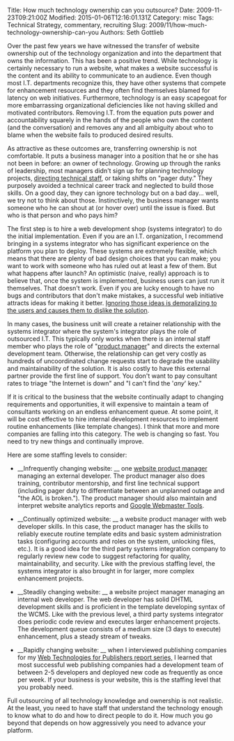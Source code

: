 Title: How much technology ownership can you outsource?
Date: 2009-11-23T09:21:00Z
Modified: 2015-01-06T12:16:01.131Z
Category: misc
Tags: Technical Strategy, commentary, recruiting
Slug: 2009/11/how-much-technology-ownership-can-you
Authors: Seth Gottlieb

Over the past few years we have witnessed the transfer of website ownership out of the technology organization and into the department that owns the information.  This has been a positive trend.  While technology is certainly necessary to run a website, what makes a website successful is the content and its ability to communicate to an audience.  Even though most I.T. departments recognize this, they have other systems that compete for enhancement resources and they often find themselves blamed for latency on web initiatives.  Furthermore, technology is an easy scapegoat for more embarrassing organizational deficiencies like not having skilled and motivated contributors.  Removing I.T. from the equation puts power and accountability squarely in the hands of the people who own the content (and the conversation) and removes any and all ambiguity about who to blame when the website fails to produced desired results.  
  
As attractive as these outcomes are, transferring ownership is not comfortable.  It puts a business manager into a position that he or she has not been in before: an owner of technology.  Growing up through the ranks of leadership, most managers didn't sign up for planning technology projects,  [directing technical staff](http://www.contenthere.net/2009/03/communicating-across-the-techno-gap.html), or taking shifts on "pager duty."  They purposely avoided a technical career track and neglected to build those skills.  On a good day, they can ignore technology but on a bad day... well, we try not to think about those.  Instinctively, the business manager wants someone who he can shout at (or hover over) until the issue is fixed.  But who is that person and who pays him?  
  
The first step is to hire a web development shop (systems integrator) to do the initial implementation.  Even if you are an I.T. organization, I recommend bringing in a systems integrator who has significant experience on the platform you plan to deploy.  These systems are extremely flexible, which means that there are plenty of bad design choices that you can make; you want to work with someone who has ruled out at least a few of them.  But what happens after launch?  An optimistic (naive, really) approach is to believe that, once the system is implemented, business users can just run it themselves.  That doesn't work.  Even if you are lucky enough to have no bugs and contributors that don't make mistakes, a successful web initiative attracts ideas for making it better.  [Ignoring those ideas is demoralizing to the users and causes them to dislike the solution](http://www.contenthere.net/2009/08/dimensions-of-success-or-ways-to-fail.html).  
  
In many cases, the business unit will create a retainer relationship with the systems integrator where the system's integrator plays the role of outsourced I.T.  This typically only works when there is an internal staff member who plays the role of "[product manager](http://www.contenthere.net/2009/04/website-product-manager.html)" and directs the external development team.  Otherwise, the relationship can get very costly as hundreds of uncoordinated change requests start to degrade the usability and maintainability of the solution.  It is also costly to have this external partner provide the first line of support.  You don't want to pay consultant rates to triage "the Internet is down" and "I can't find the '_any_' key."  
  
If it is critical to the business that the website continually adapt to changing requirements and opportunities, it will expensive to maintain a team of consultants working on an endless enhancement queue.  At some point, it will be cost effective to hire internal development resources to implement routine enhancements (like template changes).  I think that more and more companies are falling into this category.  The web is changing so fast.  You need to try new things and continually improve.  
  
Here are some staffing levels to consider:  

  
 *   __Infrequently changing website: __ one [website product manager](http://www.contenthere.net/2009/04/website-product-manager.html) managing an external developer. The product manager also does training, contributor mentorship, and first line technical support (including pager duty to differentiate between an unplanned outage and "the AOL is broken."). The product manager should also maintain and interpret website analytics reports and [Google Webmaster Tools](https://www.google.com/webmasters/tools).
  
 *   __Continually optimized website: __ a website product manager with web developer skills. In this case, the product manager has the skills to reliably execute routine template edits and basic system administration tasks (configuring accounts and roles on the system, unlocking files, etc.). It is a good idea for the third party systems integration company to regularly review new code to suggest refactoring for quality, maintainability, and security. Like with the previous staffing level, the systems integrator is also brought in for larger, more complex enhancement projects.
  
 *   __Steadily changing website: __ a website project manager managing an internal web developer. The web developer has solid DHTML development skills and is proficient in the template developing syntax of the WCMS. Like with the previous level, a third party systems integrator does periodic code review and executes larger enhancement projects. The development queue consists of a medium size (3 days to execute) enhancement, plus a steady stream of tweaks.
  
 *   __Rapidly changing website: __ when I interviewed publishing companies for my [Web Technologies for Publishers report series,](http://www.contenthere.net/products-page/web-technologies-for-publishers) I learned that most successful web publishing companies had a development team of between 2-5 developers and deployed new code as frequently as once per week. If your business is your website, this is the staffing level that you probably need.
  

  
Full outsourcing of all technology knowledge and ownership is not realistic.  At the least, you need to have staff that understand the technology enough to know what to do and how to direct people to do it.  How much you go beyond that depends on how aggressively you need to advance your platform.
